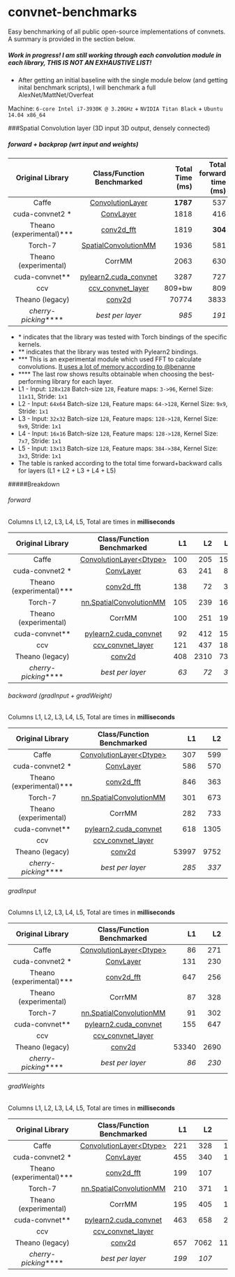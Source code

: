 convnet-benchmarks
==================

Easy benchmarking of all public open-source implementations of convnets.
A summary is provided in the section below.


##### Work in progress! I am still working through each convolution module in each library, THIS IS NOT AN EXHAUSTIVE LIST!

* After getting an initial baseline with the single module below (and getting inital benchmark scripts), I will benchmark a full AlexNet/MattNet/Overfeat 

Machine: `6-core Intel i7-3930K @ 3.20GHz` + `NVIDIA Titan Black` + `Ubuntu 14.04 x86_64`

###Spatial Convolution layer (3D input 3D output, densely connected)
##### forward + backprop (wrt input and weights)

| Original Library         | Class/Function Benchmarked                                                                                               | Total Time (ms)   | Total forward time (ms) | Total backward time (ms) | Peak Memory Formula | Limitations |
|:------------------------:|:------------------------------------------------------------------------------------------------------------------------:| -----------------:| -----------------------:| ------------------------:| -------------------:| :---------: |
| Caffe                    | [ConvolutionLayer](https://github.com/BVLC/caffe/blob/master/src/caffe/layers/conv_layer.cu)                             | **1787**          |  537                    | **1250**                 |                     |             |
| cuda-convnet2 *          | [ConvLayer](https://github.com/soumith/cuda-convnet2.torch/blob/master/cudaconv3/src/filter_acts.cu)                     | 1818              |  416                    | 1402                     |                     |             |
| Theano (experimental)*** | [conv2d_fft](https://github.com/Theano/Theano/blob/master/theano/sandbox/cuda/fftconv.py)                                | 1819              |  **304**                | 1515                     |                     |             |
| Torch-7                  | [SpatialConvolutionMM](https://github.com/torch/cunn/blob/master/SpatialConvolutionMM.cu)                                | 1936              |  581                    | 1355                     |                     |             |
| Theano (experimental)    | CorrMM                                                                                                                   | 2063              |  630                    | 1433                     |                     |             |
| cuda-convnet**           | [pylearn2.cuda_convnet](https://github.com/lisa-lab/pylearn2/blob/master/pylearn2/sandbox/cuda_convnet/filter_acts.cu)   | 3287              |  727                    | 2560                     |                     |             |
| ccv                      | [ccv_convnet_layer](https://github.com/liuliu/ccv/blob/unstable/lib/cuda/cwc_convnet.cu)                                 | 809+bw            |  809                    |                          |                     |             |
| Theano (legacy)          | [conv2d](https://github.com/Theano/Theano/blob/master/theano/sandbox/cuda/blas.py#L674)                                  | 70774             |  3833                   | 66941                    |                     |             |
| _cherry-picking_****     | _best per layer_                                                                                                         | _985_             |  _191_                  |   _794_                  |                     |             |

* \* indicates that the library was tested with Torch bindings of the specific kernels.
* ** indicates that the library was tested with Pylearn2 bindings. 
* *** This is an experimental module which used FFT to calculate convolutions. [It uses a lot of memory according to @benanne](https://github.com/soumith/convnet-benchmarks/pull/5#issuecomment-50548946)
* **** The last row shows results obtainable when choosing the best-performing library for each layer.
* L1 - Input: `128x128` Batch-size `128`, Feature maps:    `3->96`,  Kernel Size: `11x11`,  Stride: `1x1`
* L2 - Input: `64x64`   Batch-size `128`, Feature maps:  `64->128`,  Kernel Size:   `9x9`,  Stride: `1x1`
* L3 - Input: `32x32`   Batch-size `128`, Feature maps: `128->128`,  Kernel Size:   `9x9`,  Stride: `1x1`
* L4 - Input: `16x16`   Batch-size `128`, Feature maps: `128->128`,  Kernel Size:   `7x7`,  Stride: `1x1`
* L5 - Input: `13x13`   Batch-size `128`, Feature maps: `384->384`,  Kernel Size:   `3x3`,  Stride: `1x1`
* The table is ranked according to the total time forward+backward calls for layers (L1 + L2 + L3 + L4 + L5)

#####Breakdown
###### forward
Columns L1, L2, L3, L4, L5, Total are times in **milliseconds**

| Original Library         | Class/Function Benchmarked                                                                                                        |  L1 |   L2 |  L3 | L4 |  L5 | Total |
|:------------------------:|:---------------------------------------------------------------------------------------------------------------------------------:| ---:| ----:| ---:| --:| ---:| -----:|
| Caffe                    | [ConvolutionLayer\<Dtype>](https://github.com/BVLC/caffe/blob/master/src/caffe/layers/conv_layer.cu)                              | 100 | 205  | 158 | 35 | 39  |  537  |
| cuda-convnet2 *          | [ConvLayer](https://github.com/soumith/cuda-convnet2.torch/blob/master/cudaconv3/src/filter_acts.cu)                              | 63  | 241  |  86 | 9  | 17  |   416 |
| Theano (experimental)*** | [conv2d_fft](http://deeplearning.net/software/theano/library/tensor/nnet/conv.html#theano.sandbox.cuda.fftconv.conv2d_fft)        | 138 | 72   |  30 | 9  |  55 |   304 |
| Torch-7                  |[nn.SpatialConvolutionMM](https://github.com/torch/cunn/blob/master/SpatialConvolutionMM.cu)                                       | 105 | 239  | 168 | 32 | 37  |   581 |
| Theano (experimental)    | CorrMM                                                                                                                            | 100 | 251  | 197 | 38 |  44 |   630 |
| cuda-convnet**           | [pylearn2.cuda_convnet](https://github.com/lisa-lab/pylearn2/blob/master/pylearn2/sandbox/cuda_convnet/filter_acts.cu)            | 92  | 412  | 159 | 19 | 45  |   727 |
| ccv                      |[ccv_convnet_layer](https://github.com/liuliu/ccv/blob/unstable/lib/cuda/cwc_convnet.cu)                                           | 121 | 437  | 182 | 23 | 44  |   809 |
| Theano (legacy)          | [conv2d](http://deeplearning.net/software/theano/library/tensor/nnet/conv.html#theano.tensor.nnet.conv.conv2d)                    | 408 | 2310 | 739 | 99 | 277 |  3833 |
| _cherry-picking_****     | _best per layer_                                                                                                                  | _63_|_72_  | _30_|_9_ | _17_|  191  |

###### backward (gradInput + gradWeight)
Columns L1, L2, L3, L4, L5, Total are times in **milliseconds**

| Original Library         | Class/Function Benchmarked                                                                                                        |  L1   |   L2 |  L3 | L4  |  L5  | Total |
|:------------------------:|:---------------------------------------------------------------------------------------------------------------------------------:| -----:| ----:| ---:| ---:| ----:| -----:|
| Caffe                    | [ConvolutionLayer\<Dtype>](https://github.com/BVLC/caffe/blob/master/src/caffe/layers/conv_layer.cu)                              | 307   |  599 | 242 | 42  |  60  | 1250  |
| cuda-convnet2 *          | [ConvLayer](https://github.com/soumith/cuda-convnet2.torch/blob/master/cudaconv3/src/filter_acts.cu)                              | 586   |  570 | 190 | 19  | 37   | 1402  |
| Theano (experimental)*** | [conv2d_fft](https://github.com/Theano/Theano/blob/master/theano/sandbox/cuda/fftconv.py)                                         | 846   |  363 | 137 | 40  |  129 | 1515  |
| Torch-7                  |[nn.SpatialConvolutionMM](https://github.com/torch/cunn/blob/master/SpatialConvolutionMM.cu)                                       |  301  |  673 | 270 | 47  | 64   | 1355  |
| Theano (experimental)    | CorrMM                                                                                                                            | 282   | 733  | 295 | 51  |  72  | 1433  |
| cuda-convnet**           | [pylearn2.cuda_convnet](https://github.com/lisa-lab/pylearn2/blob/master/pylearn2/sandbox/cuda_convnet/filter_acts.cu)            | 618   | 1305 | 473 | 50  | 114  | 2560  |
| ccv                      |[ccv_convnet_layer](https://github.com/liuliu/ccv/blob/unstable/lib/cuda/cwc_convnet.cu)                                           |
| Theano (legacy)          | [conv2d](http://deeplearning.net/software/theano/library/tensor/nnet/conv.html#theano.tensor.nnet.conv.conv2d)                    | 53997 | 9752 | 2202 | 299| 691 | 66941  |
| _cherry-picking_****     | _best per layer_                                                                                                                  | _285_ | _337_| _118_|_17_| _37_| _794_  |

###### gradInput
Columns L1, L2, L3, L4, L5, Total are times in **milliseconds**

| Original Library         | Class/Function Benchmarked                                                                                                        |  L1   |   L2 |  L3 | L4  |  L5 | Total |
|:------------------------:|:---------------------------------------------------------------------------------------------------------------------------------:| -----:| ----:| ---:| ---:| ---:| -----:|
| Caffe                    | [ConvolutionLayer\<Dtype>](https://github.com/BVLC/caffe/blob/master/src/caffe/layers/conv_layer.cu)                              | 86    |  271 | 120 | 20  | 26  |   523 |
| cuda-convnet2 *          | [ConvLayer](https://github.com/soumith/cuda-convnet2.torch/blob/master/cudaconv3/src/filter_acts.cu)                              | 131   |  230 | 82  | 8   | 16  |   467 |
| Theano (experimental)*** | [conv2d_fft](http://deeplearning.net/software/theano/library/tensor/nnet/conv.html#theano.sandbox.cuda.fftconv.conv2d_fft)        | 647   |  256 | 101 | 31  | 70  |  1105 |
| Theano (experimental)    | CorrMM                                                                                                                            | 87    | 328  | 142 | 25 |  31  |   613 |
| Torch-7                  |[nn.SpatialConvolutionMM](https://github.com/torch/cunn/blob/master/SpatialConvolutionMM.cu)                                       | 91    |  302 | 129 | 23  | 27  |   572 |
| cuda-convnet**           | [pylearn2.cuda_convnet](https://github.com/lisa-lab/pylearn2/blob/master/pylearn2/sandbox/cuda_convnet/filter_acts.cu)            | 155   |  647 | 230 | 23  | 47  |  1102 |
| ccv                      |[ccv_convnet_layer](https://github.com/liuliu/ccv/blob/unstable/lib/cuda/cwc_convnet.cu)                                           |
| Theano (legacy)          | [conv2d](http://deeplearning.net/software/theano/library/tensor/nnet/conv.html#theano.tensor.nnet.conv.conv2d)                    | 53340 | 2690 | 1044 | 171| 406 | 57651 |
| _cherry-picking_****     | _best per layer_                                                                                                                  | _86_  | _230_| _82_ |_8_ | _16_| _422_ |

###### gradWeights
Columns L1, L2, L3, L4, L5, Total are times in **milliseconds**

| Original Library         | Class/Function Benchmarked                                                                                                        |  L1 |   L2 |  L3  | L4  |  L5 | Total |
|:------------------------:|:---------------------------------------------------------------------------------------------------------------------------------:| ---:| ----:| ----:| ---:| ---:| -----:|
| Caffe                    | [ConvolutionLayer\<Dtype>](https://github.com/BVLC/caffe/blob/master/src/caffe/layers/conv_layer.cu)                              | 221 | 328  | 122  | 22  | 34  |   727 |
| cuda-convnet2 *          | [ConvLayer](https://github.com/soumith/cuda-convnet2.torch/blob/master/cudaconv3/src/filter_acts.cu)                              | 455 | 340  | 108  | 11  | 21  |  935  |
| Theano (experimental)*** | [conv2d_fft](http://deeplearning.net/software/theano/library/tensor/nnet/conv.html#theano.sandbox.cuda.fftconv.conv2d_fft)        | 199 | 107  | 36   | 9   | 59  |   410 |
| Torch-7                  | [nn.SpatialConvolutionMM](https://github.com/torch/cunn/blob/master/SpatialConvolutionMM.cu)                                      | 210 | 371  | 141  | 24  | 37  |   783 |
| Theano (experimental)    | CorrMM                                                                                                                            | 195 | 405  | 153  | 26  | 41  |  820  |
| cuda-convnet**           | [pylearn2.cuda_convnet](https://github.com/lisa-lab/pylearn2/blob/master/pylearn2/sandbox/cuda_convnet/filter_acts.cu)            | 463 | 658  | 243  | 27  | 67  |  2069 |
| ccv                      | [ccv_convnet_layer](https://github.com/liuliu/ccv/blob/unstable/lib/cuda/cwc_convnet.cu)                                          |
| Theano (legacy)          | [conv2d](http://deeplearning.net/software/theano/library/tensor/nnet/conv.html#theano.tensor.nnet.conv.conv2d)                    | 657 | 7062 | 1158 | 128 | 285 |  9290 |
| _cherry-picking_****     | _best per layer_                                                                                                                  |_199_| _107_| _36_ | _9_ | _21_|   372 |


